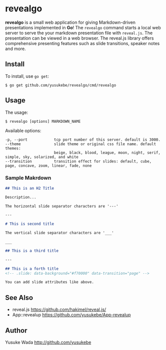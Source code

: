 # revealgo

**revealgo** is a small web application for giving Markdown-driven presentations implemented in **Go**! The `revealgo` command starts a local web server to serve the your markdown presentation file with `reveal.js`. The presentation can be viewed in a web browser. The reveal.js library offers comprehensive presenting features such as slide transitions, speaker notes and more.

## Install

To install, use `go get`:

```
$ go get github.com/yusukebe/revealgo/cmd/revealgo
```

## Usage

The usage:

```
$ revealgo [options] MARKDOWN_NAME
```

Available options:

```
-p, --port            tcp port number of this server. default is 3000.
--theme               slide theme or original css file name. default themes:
                      beige, black, blood, league, moon, night, serif, simple, sky, solarized, and white
--transition          transition effect for slides: default, cube, page, concave, zoom, linear, fade, none
```

### Sample Makrdown

```markdown
## This is an H2 Title

Description...

The horizontal slide separator characters are '---'

---

# This is second title

The vertical slide separator characters are '___'

___

## This is a third title

---

## This is a forth title
<!-- .slide: data-background="#f70000" data-transition="page" -->

You can add slide attributes like above.
```

## See Also

* reveal.js <https://github.com/hakimel/reveal.js/>
* App::revealup <https://github.com/yusukebe/App-revealup>

## Author

Yusuke Wada <http://github.com/yusukebe>


